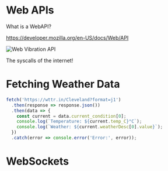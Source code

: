 # Web APIs

What is a WebAPI?

https://developer.mozilla.org/en-US/docs/Web/API

![Web Vibration API](https://static.404wolf.com/web-vibration.png)

The syscalls of the internet!

# Fetching Weather Data

```javascript
fetch('https://wttr.in/Cleveland?format=j1')
  .then(response => response.json())
  .then(data => {
    const current = data.current_condition[0];
    console.log(`Temperature: ${current.temp_C}°C`);
    console.log(`Weather: ${current.weatherDesc[0].value}`);
  })
  .catch(error => console.error('Error:', error));
```

# WebSockets